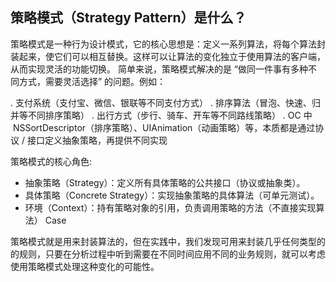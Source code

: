 ## 策略模式（Strategy Pattern）是什么？

策略模式是一种行为设计模式，它的核心思想是：定义一系列算法，将每个算法封装起来，使它们可以相互替换。这样可以让算法的变化独立于使用算法的客户端，从而实现灵活的功能切换。
简单来说，策略模式解决的是 “做同一件事有多种不同方式，需要灵活选择” 的问题。例如：

. 支付系统（支付宝、微信、银联等不同支付方式）
. 排序算法（冒泡、快速、归并等不同排序策略）
. 出行方式（步行、骑车、开车等不同路线策略）
. OC 中  NSSortDescriptor（排序策略）、UIAnimation（动画策略）等，本质都是通过协议 / 接口定义抽象策略，再提供不同实现

策略模式的核心角色:

* 抽象策略（Strategy）：定义所有具体策略的公共接口（协议或抽象类）。
* 具体策略（Concrete Strategy）：实现抽象策略的具体算法（可单元测试）。
* 环境（Context）：持有策略对象的引用，负责调用策略的方法（不直接实现算法）
Case 


策略模式就是用来封装算法的，但在实践中，我们发现可用来封装几乎任何类型的的规则，只要在分析过程中听到需要在不同时间应用不同的业务规则，就可以考虑使用策略模式处理这种变化的可能性。


